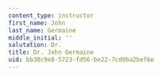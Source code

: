 ```yaml
---
content_type: instructor
first_name: John
last_name: Germaine
middle_initial: ''
salutation: Dr.
title: Dr. John Germaine
uid: bb30c9e8-5723-fd56-be22-7cd9ba2bef6e
---
```

